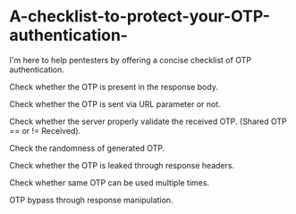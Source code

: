 # A-checklist-to-protect-your-OTP-authentication-
I'm here to help pentesters by offering a concise checklist of OTP authentication.


  Check whether the OTP is present in the response body.
  
  Check whether the OTP is sent via URL parameter or not.
  
  Check whether the server properly validate the received OTP. (Shared OTP == or != Received).
  
  Check the randomness of generated OTP.
  
  Check whether the OTP is leaked through response headers.

  Check whether same OTP can be used multiple times.

  OTP bypass through response manipulation.
